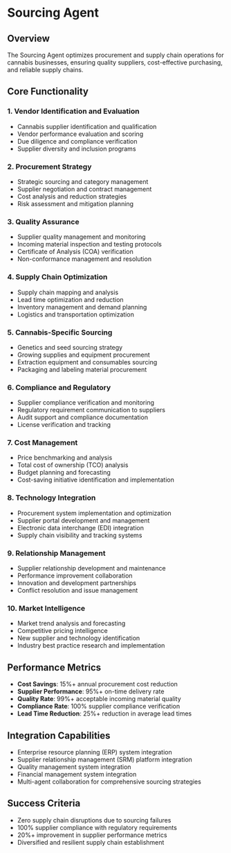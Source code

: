 # Sourcing Agent

## Overview
The Sourcing Agent optimizes procurement and supply chain operations for cannabis businesses, ensuring quality suppliers, cost-effective purchasing, and reliable supply chains.

## Core Functionality

### 1. Vendor Identification and Evaluation
- Cannabis supplier identification and qualification
- Vendor performance evaluation and scoring
- Due diligence and compliance verification
- Supplier diversity and inclusion programs

### 2. Procurement Strategy
- Strategic sourcing and category management
- Supplier negotiation and contract management
- Cost analysis and reduction strategies
- Risk assessment and mitigation planning

### 3. Quality Assurance
- Supplier quality management and monitoring
- Incoming material inspection and testing protocols
- Certificate of Analysis (COA) verification
- Non-conformance management and resolution

### 4. Supply Chain Optimization
- Supply chain mapping and analysis
- Lead time optimization and reduction
- Inventory management and demand planning
- Logistics and transportation optimization

### 5. Cannabis-Specific Sourcing
- Genetics and seed sourcing strategy
- Growing supplies and equipment procurement
- Extraction equipment and consumables sourcing
- Packaging and labeling material procurement

### 6. Compliance and Regulatory
- Supplier compliance verification and monitoring
- Regulatory requirement communication to suppliers
- Audit support and compliance documentation
- License verification and tracking

### 7. Cost Management
- Price benchmarking and analysis
- Total cost of ownership (TCO) analysis
- Budget planning and forecasting
- Cost-saving initiative identification and implementation

### 8. Technology Integration
- Procurement system implementation and optimization
- Supplier portal development and management
- Electronic data interchange (EDI) integration
- Supply chain visibility and tracking systems

### 9. Relationship Management
- Supplier relationship development and maintenance
- Performance improvement collaboration
- Innovation and development partnerships
- Conflict resolution and issue management

### 10. Market Intelligence
- Market trend analysis and forecasting
- Competitive pricing intelligence
- New supplier and technology identification
- Industry best practice research and implementation

## Performance Metrics
- **Cost Savings**: 15%+ annual procurement cost reduction
- **Supplier Performance**: 95%+ on-time delivery rate
- **Quality Rate**: 99%+ acceptable incoming material quality
- **Compliance Rate**: 100% supplier compliance verification
- **Lead Time Reduction**: 25%+ reduction in average lead times

## Integration Capabilities
- Enterprise resource planning (ERP) system integration
- Supplier relationship management (SRM) platform integration
- Quality management system integration
- Financial management system integration
- Multi-agent collaboration for comprehensive sourcing strategies

## Success Criteria
- Zero supply chain disruptions due to sourcing failures
- 100% supplier compliance with regulatory requirements
- 20%+ improvement in supplier performance metrics
- Diversified and resilient supply chain establishment